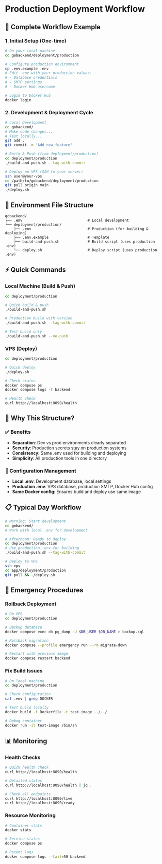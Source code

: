 # Production Deployment Workflow

## 🔄 Complete Workflow Example

### 1. Initial Setup (One-time)

```bash
# On your local machine
cd gobackend/deployment/production

# Configure production environment
cp .env.example .env
# Edit .env with your production values:
# - Database credentials
# - SMTP settings  
# - Docker Hub username

# Login to Docker Hub
docker login
```

### 2. Development & Deployment Cycle

```bash
# Local Development
cd gobackend/
# Make code changes...
# Test locally...
git add .
git commit -m "Add new feature"

# Build & Push (from deployment/production)
cd deployment/production
./build-and-push.sh --tag-with-commit

# Deploy on VPS (SSH to your server)
ssh user@your-vps
cd /path/to/gobackend/deployment/production
git pull origin main
./deploy.sh
```

## 📁 Environment File Structure

```
gobackend/
├── .env                              # Local development
└── deployment/production/
    ├── .env                          # Production (for building & deploying)
    ├── .env.example                  # Template
    ├── build-and-push.sh             # Build script (uses production .env)
    └── deploy.sh                     # Deploy script (uses production .env)
```

## ⚡ Quick Commands

### Local Machine (Build & Push)
```bash
cd deployment/production

# Quick build & push
./build-and-push.sh

# Production build with version
./build-and-push.sh --tag-with-commit

# Test build only
./build-and-push.sh --no-push
```

### VPS (Deploy)
```bash
cd deployment/production

# Quick deploy
./deploy.sh

# Check status
docker compose ps
docker compose logs -f backend

# Health check
curl http://localhost:8090/health
```

## 🎯 Why This Structure?

### ✅ Benefits
- **Separation**: Dev vs prod environments clearly separated
- **Security**: Production secrets stay on production systems
- **Consistency**: Same .env used for building and deploying
- **Simplicity**: All production tools in one directory

### 🔧 Configuration Management
- **Local .env**: Development database, local settings
- **Production .env**: VPS database, production SMTP, Docker Hub config
- **Same Docker config**: Ensures build and deploy use same image

## 📋 Typical Day Workflow

```bash
# Morning: Start development
cd gobackend/
# Work with local .env for development

# Afternoon: Ready to deploy
cd deployment/production
# Use production .env for building
./build-and-push.sh --tag-with-commit

# Deploy to VPS
ssh vps
cd app/deployment/production  
git pull && ./deploy.sh
```

## 🚨 Emergency Procedures

### Rollback Deployment
```bash
# On VPS
cd deployment/production

# Backup database
docker compose exec db pg_dump -U $DB_USER $DB_NAME > backup.sql

# Rollback migration
docker compose --profile emergency run --rm migrate-down

# Restart with previous image
docker compose restart backend
```

### Fix Build Issues
```bash
# On local machine
cd deployment/production

# Check configuration
cat .env | grep DOCKER

# Test build locally
docker build -f Dockerfile -t test-image ../../

# Debug container
docker run -it test-image /bin/sh
```

## 📊 Monitoring

### Health Checks
```bash
# Quick health check
curl http://localhost:8090/health

# Detailed status
curl http://localhost:8090/health | jq .

# Check all endpoints
curl http://localhost:8090/live
curl http://localhost:8090/ready
```

### Resource Monitoring
```bash
# Container stats
docker stats

# Service status
docker compose ps

# Recent logs
docker compose logs --tail=50 backend
```
